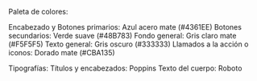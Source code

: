 Paleta de colores:

Encabezado y Botones primarios: Azul acero mate (#4361EE)
Botones secundarios: Verde suave (#48B783)
Fondo general: Gris claro mate (#F5F5F5)
Texto general: Gris oscuro (#333333)
Llamados a la acción o iconos: Dorado mate (#CBA135)

Tipografías:
Títulos y encabezados: Poppins
Texto del cuerpo: Roboto
